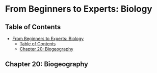 # From Beginners to Experts: Biology
## Table of Contents
- [From Beginners to Experts: Biology](#from-beginners-to-experts-biology)
  - [Table of Contents](#table-of-contents)
  - [Chapter 20: Biogeography](#chapter-20-biogeography)

## Chapter 20: Biogeography